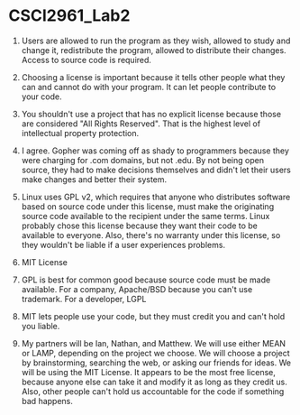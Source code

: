 # CSCI2961_Lab2

1. Users are allowed to run the program as they wish, allowed to study and change it, redistribute the program, allowed to distribute their changes. Access to source code is required.

2. Choosing a license is important because it tells other people what they can and cannot do with your program. It can let people contribute to your code.

3. You shouldn't use a project that has no explicit license because those are considered "All Rights Reserved". That is the highest level of intellectual property protection.

4. I agree. Gopher was coming off as shady to programmers because they were charging for .com domains, but not .edu. By not being open source, they had to make decisions themselves and didn't let their users make changes and better their system.

5. Linux uses GPL v2, which requires that anyone who distributes software based on source code under this license, must make the originating source code available to the recipient under the same terms. Linux probably chose this license because they want their code to be available to everyone. Also, there's no warranty under this license, so they wouldn't be liable if a user experiences problems.

6. MIT License

7. GPL is best for common good because source code must be made available. 
   For a company, Apache/BSD because you can't use trademark.
   For a developer, LGPL

8. MIT lets people use your code, but they must credit you and can't hold you liable.

9. My partners will be Ian, Nathan, and Matthew. We will use either MEAN or LAMP, depending on the project we choose. We will choose a project by brainstorming, searching the web, or asking our friends for ideas. We will be using the MIT License. It appears to be the most free license, because anyone else can take it and modify it as long as they credit us. Also, other people can't hold us accountable for the code if something bad happens.
